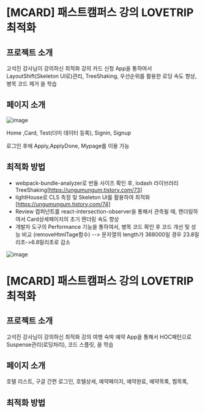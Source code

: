 # [MCARD] 패스트캠퍼스 강의 LOVETRIP 최적화

## 프로젝트 소개

고석진 강사님이 강의하신 최적화 강의
카드 신청 App을 통하여서 LayoutShift(Skeleton UI로)관리, TreeShaking, 우선순위를 활용한 로딩 속도 향상, 병목 코드 제거 을 학습

## 페이지 소개

![image](https://github.com/suhong99/OptimizeLecCard/assets/120103909/48e9c7d5-5663-40cd-ae80-8180300d6b12)

Home ,Card, Test(더미 데이터 등록), Signin, Signup

로그인 후에
Apply,ApplyDone, Mypage를 이용 가능

## 최적화 방법

- webpack-bundle-analyzer로 번들 사이즈 확인 후, lodash 라이브러리 TreeShaking[https://ungumungum.tistory.com/73]
- lightHouse로 CLS 측정 및 Skeleton UI를 활용하여 최적화 [https://ungumungum.tistory.com/74]
- Review 컴퍼넌트를 react-intersection-observer을 통해서 관측될 때, 랜더링하여서 Card상세페이지의 초기 랜더링 속도 향상
- 개발자 도구의 Performance 기능을 통하여서, 병목 코드 확인 후 코드 개선 및 성능 비교 (removeHtmlTage함수) --> 문자열의 length가 368000일 경우 23.8밀리초->6.8밀리초로 감소

![image](https://github.com/suhong99/OptimizeLecCard/assets/120103909/ba42c63e-2f3b-408a-b3b8-d720a1661db9)

# [MCARD] 패스트캠퍼스 강의 LOVETRIP 최적화

## 프로젝트 소개

고석진 강사님이 강의하신 최적화 강의
여행 숙박 예약 App을 통해서 HOC패턴으로 Suspense관리(로딩처리), 코드 스플릿, 을 학습

## 페이지 소개

호텔 리스트, 구글 간편 로그인, 호텔상세, 예약페이지, 예약완료, 예약목록, 찜목록,

## 최적화 방법
